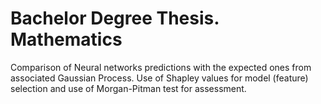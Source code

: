 # Bachelor Degree Thesis. Mathematics

Comparison of Neural networks predictions with the expected ones from associated Gaussian Process. 
Use of Shapley values for model (feature) selection and use of Morgan-Pitman test for assessment.
